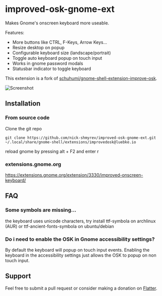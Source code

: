 # improved-osk-gnome-ext

Makes Gnome's onscreen keyboard more useable.

Features:
* More buttons like CTRL, F-Keys, Arrow Keys...
* Resize desktop on popup
* Configurable keyboard size (landscape/portrait)
* Toggle auto keyboard popup on touch input 
* Works in gnome password modals
* Statusbar indicator to toggle keyboard

This extension is a fork of [schuhumi/gnome-shell-extension-improve-osk](https://github.com/schuhumi/gnome-shell-extension-improve-osk). 

![Screenshot](screenshots/1.png)

## Installation

### From source code

Clone the git repo

```console
git clone https://github.com/nick-shmyrev/improved-osk-gnome-ext.git ~/.local/share/gnome-shell/extensions/improvedosk@luebke.io
```

reload gnome by pressing alt + F2 and enter r

### extensions.gnome.org

https://extensions.gnome.org/extension/3330/improved-onscreen-keyboard/


## FAQ

### Some symbols are missing...
the keyboard uses unicode characters, try install ttf-symbola on archlinux (AUR) or ttf-ancient-fonts-symbola on ubuntu/debian

### Do i need to enable the OSK in Gnome accessibility settings?
By default the keyboard will popup on touch input events. Enabling the keyboard in the accessibility settings just allows the OSK to popup on non touch input.

## Support
Feel free to submit a pull request or consider making a donation on [Flatter](https://flattr.com/@SebastianNoelLuebke).

